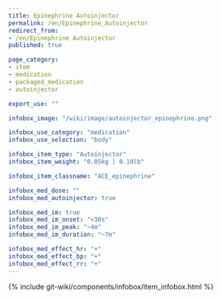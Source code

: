 ```yaml
---
title: Epinephrine Autoinjector
permalink: /en/Epinephrine_Autoinjector
redirect_from:
- /en/Epinephrine Autoinjector
published: true

page_category:
- item
- medication
- packaged_medication
- autoinjector

export_use: ""

infobox_image: "/wiki/image/autoinjector_epinephrine.png"

infobox_use_category: "medication"
infobox_use_selection: "body"

infobox_item_type: "Autoinjector"
infobox_item_weight: "0.05kg | 0.10lb"

infobox_item_classname: "ACE_epinephrine"

infobox_med_dose: ""
infobox_med_autoinjector: true

infobox_med_im: true
infobox_med_im_onset: "<30s"
infobox_med_im_peak: "~4m"
infobox_med_im_duration: "~7m"

infobox_med_effect_hr: "+"
infobox_med_effect_bp: "+"
infobox_med_effect_rr: "+"
---
```


{% include git-wiki/components/infobox/item_infobox.html %}